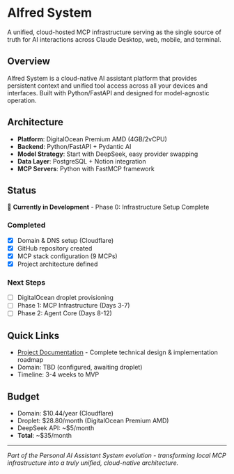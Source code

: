 # Alfred System

A unified, cloud-hosted MCP infrastructure serving as the single source of truth for AI interactions across Claude Desktop, web, mobile, and terminal.

## Overview

Alfred System is a cloud-native AI assistant platform that provides persistent context and unified tool access across all your devices and interfaces. Built with Python/FastAPI and designed for model-agnostic operation.

## Architecture

- **Platform**: DigitalOcean Premium AMD (4GB/2vCPU)
- **Backend**: Python/FastAPI + Pydantic AI
- **Model Strategy**: Start with DeepSeek, easy provider swapping
- **Data Layer**: PostgreSQL + Notion integration
- **MCP Servers**: Python with FastMCP framework

## Status

🚧 **Currently in Development** - Phase 0: Infrastructure Setup Complete

### Completed
- [x] Domain & DNS setup (Cloudflare)
- [x] GitHub repository created
- [x] MCP stack configuration (9 MCPs)
- [x] Project architecture defined

### Next Steps
- [ ] DigitalOcean droplet provisioning
- [ ] Phase 1: MCP Infrastructure (Days 3-7)
- [ ] Phase 2: Agent Core (Days 8-12)

## Quick Links

- [Project Documentation](https://www.notion.so/2509c2b2670481cba374f52714624083) - Complete technical design & implementation roadmap
- Domain: TBD (configured, awaiting droplet)
- Timeline: 3-4 weeks to MVP

## Budget

- Domain: $10.44/year (Cloudflare)
- Droplet: $28.80/month (DigitalOcean Premium AMD)
- DeepSeek API: ~$5/month
- **Total**: ~$35/month

---

*Part of the Personal AI Assistant System evolution - transforming local MCP infrastructure into a truly unified, cloud-native architecture.*